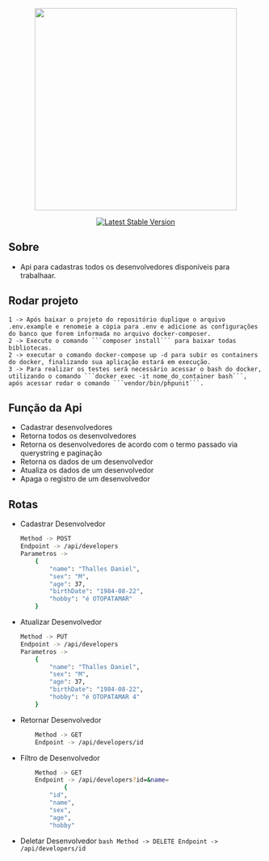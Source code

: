<p align="center"><a href="https://laravel.com" target="_blank"><img src="https://raw.githubusercontent.com/laravel/art/master/logo-lockup/5%20SVG/2%20CMYK/1%20Full%20Color/laravel-logolockup-cmyk-red.svg" width="400"></a></p>

<p align="center">
<a href="https://packagist.org/packages/laravel/framework"><img src="https://img.shields.io/packagist/v/laravel/framework" alt="Latest Stable Version"></a>
</p>

## Sobre

- Api para cadastras todos os desenvolvedores disponíveis para trabalhaar.

## Rodar projeto

    1 -> Após baixar o projeto do repositório duplique o arquivo .env.example e renomeie a cópia para .env e adicione as configurações do banco que forem informada no arquivo docker-composer.
    2 -> Execute o comando ```composer install``` para baixar todas bibliotecas.
    2 -> executar o comando docker-compose up -d para subir os containers do docker, finalizando sua aplicação estará em execução.
    3 -> Para realizar os testes será necessário acessar o bash do docker, utilizando o comando ```docker exec -it nome_do_container bash```, após acessar rodar o comando ```vendor/bin/phpunit```.

## Função da Api

- Cadastrar desenvolvedores
- Retorna todos os desenvolvedores
- Retorna os desenvolvedores de acordo com o termo passado via querystring e
paginação
- Retorna os dados de um desenvolvedor
- Atualiza os dados de um desenvolvedor
- Apaga o registro de um desenvolvedor

## Rotas
   
- Cadastrar Desenvolvedor
    ```bash
    Method -> POST
    Endpoint -> /api/developers
    Parametros ->
        {
            "name": "Thalles Daniel",
            "sex": "M",
            "age": 37,
            "birthDate": "1984-08-22",
            "hobby": "é OTOPATAMAR"
        }
    ```
 - Atualizar Desenvolvedor
    ```bash
    Method -> PUT
    Endpoint -> /api/developers
    Parametros ->
        {
            "name": "Thalles Daniel",
            "sex": "M",
            "age": 37,
            "birthDate": "1984-08-22",
            "hobby": "é OTOPATAMAR 4"
        }
    ```
  - Retornar Desenvolvedor
    ```bash
        Method -> GET
        Endpoint -> /api/developers/id
    ```
  - Filtro de Desenvolvedor 
    ```bash
        Method -> GET
        Endpoint -> /api/developers?id=&name=
                {
            "id",
            "name",
            "sex",
            "age",
            "hobby"
    ```
   - Deletar Desenvolvedor
    ```bash
        Method -> DELETE
        Endpoint -> /api/developers/id
    ```
 
